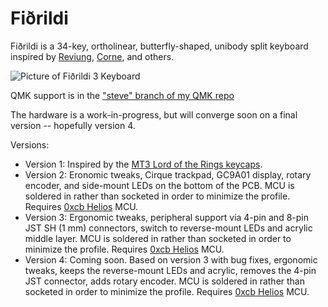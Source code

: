 # Fiðrildi

Fiðrildi is a 34-key, ortholinear, butterfly-shaped, unibody split keyboard inspired by [Reviung](https://github.com/gtips/reviung), [Corne](https://github.com/foostan/crkbd), and others.

![Picture of Fiðrildi 3 Keyboard](v3/images/fidrildi3-comet-1.png)

QMK support is in the ["steve" branch of my QMK repo](https://github.com/jstevej/qmk_firmware/tree/steve)

The hardware is a work-in-progress, but will converge soon on a final version -- hopefully version 4.

Versions:

- Version 1: Inspired by the [MT3 Lord of the Rings keycaps](https://matt3o.com/the-tolkien-keycaps-are-finally-live/).
- Version 2: Eronomic tweaks, Cirque trackpad, GC9A01 display, rotary encoder, and side-mount LEDs on the bottom of the PCB. MCU is soldered in rather than socketed in order to minimize the profile. Requires [0xcb Helios](https://github.com/0xCB-dev/0xCB-Helios) MCU.
- Version 3: Ergonomic tweaks, peripheral support via 4-pin and 8-pin JST SH (1 mm) connectors, switch to reverse-mount LEDs and acrylic middle layer. MCU is soldered in rather than socketed in order to minimize the profile. Requires [0xcb Helios](https://github.com/0xCB-dev/0xCB-Helios) MCU.
- Version 4: Coming soon. Based on version 3 with bug fixes, ergonomic tweaks, keeps the reverse-mount LEDs and acrylic, removes the 4-pin JST connector, adds rotary encoder. MCU is soldered in rather than socketed in order to minimize the profile. Requires [0xcb Helios](https://github.com/0xCB-dev/0xCB-Helios) MCU.
